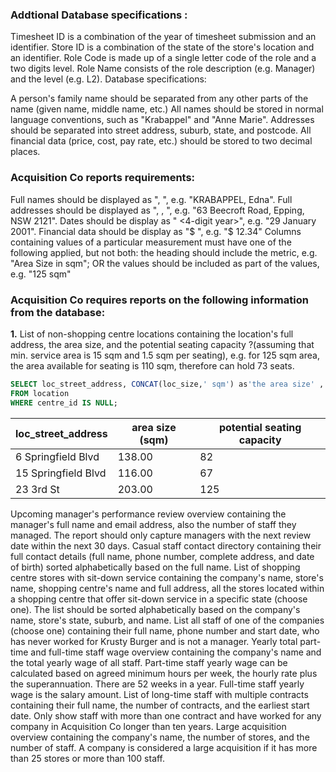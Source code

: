 
### Addtional Database specifications : 
Timesheet ID is a combination of the year of timesheet submission and an identifier.
Store ID is a combination of the state of the store's location and an identifier.
Role Code is made up of a single letter code of the role and a two digits level.
Role Name consists of the role description (e.g. Manager) and the level (e.g. L2).
Database specifications:

A person's family name should be separated from any other parts of the name (given name, middle name, etc.)
All names should be stored in normal language conventions, such as "Krabappel" and "Anne Marie".
Addresses should be separated into street address, suburb, state, and postcode.
All financial data (price, cost, pay rate, etc.) should be stored to two decimal places.

### Acquisition Co reports requirements:

Full names should be displayed as "<FAMILY NAME>, <Other Name>", e.g. "KRABAPPEL, Edna".
Full addresses should be displayed as "<Street Address>, <Suburb>, <STATE> <Postcode>", e.g. "63 Beecroft Road, Epping, NSW 2121".
Dates should be display as "<date> <MonthName> <4-digit year>", e.g. "29 January 2001".
Financial data should be display as "$ <amount>", e.g. "$ 12.34"
Columns containing values of a particular measurement must have one of the following applied, but not both:
the heading should include the metric, e.g. "Area Size in sqm"; OR
the values should be included as part of the values, e.g. "125 sqm"

### Acquisition Co requires reports on the following information from the database:

**1.** List of non-shopping centre locations containing the location's full address, the area size, and the potential seating capacity ?(assuming that min. service area is 15 sqm and 1.5 sqm per seating), e.g. for 125 sqm area, the area available for seating is 110 sqm, therefore can hold 73 seats.
````sql
SELECT loc_street_address, CONCAT(loc_size,' sqm') as'the area size' , round(( loc_size-15)/ 1.5,0) as 'the potential seating capacity'
FROM location
WHERE centre_id IS NULL;
````
| loc_street_address | area size (sqm) | potential seating capacity |
|--------------------|-----------------|----------------------------|
| 6 Springfield Blvd | 138.00          | 82                         |
| 15 Springfield Blvd| 116.00          | 67                         |
| 23 3rd St          | 203.00          | 125                        |






Upcoming manager's performance review overview containing the manager's full name and email address, also the number of staff they managed. The report should only capture managers with the next review date within the next 30 days.
Casual staff contact directory containing their full contact details (full name, phone number, complete address, and date of birth) sorted alphabetically based on the full name. 
List of shopping centre stores with sit-down service containing the company's name, store's name, shopping centre's name and full address, all the stores located within a shopping centre that offer sit-down service in a specific state (choose one). The list should be sorted alphabetically based on the company's name, store's state, suburb, and name.
List all staff of one of the companies (choose one) containing their full name, phone number and start date, who has never worked for Krusty Burger and is not a manager. 
Yearly total part-time and full-time staff wage overview containing the company's name and the total yearly wage of all staff. Part-time staff yearly wage can be calculated based on agreed minimum hours per week, the hourly rate plus the superannuation. There are 52 weeks in a year. Full-time staff yearly wage is the salary amount.
List of long-time staff with multiple contracts containing their full name, the number of contracts, and the earliest start date. Only show staff with more than one contract and have worked for any company in Acquisition Co longer than ten years.
Large acquisition overview containing the company's name, the number of stores, and the number of staff. A company is considered a large acquisition if it has more than 25 stores or more than 100 staff.
